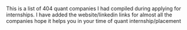 This is a list of 404 quant companies I had compiled during applying for internships. 
I have added the website/linkedin links for almost all the companies hope it helps you in your time of quant internship/placement
